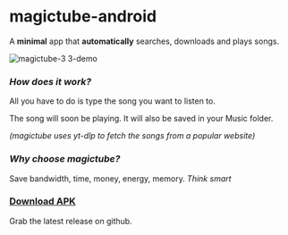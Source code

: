 
# magictube-android

A **minimal** app that **automatically** searches, downloads and plays songs.

![magictube-3 3-demo](https://user-images.githubusercontent.com/26126049/132048639-4cce478e-2aef-4f21-80a5-9b97d370f07a.gif)

### *How does it work?*

All you have to do is type the song you want to listen to.

The song will soon be playing. It will also be saved in your Music folder.

*(magictube uses yt-dlp to fetch the songs from a popular website)*

### *Why choose magictube?*

Save bandwidth, time, money, energy, memory. *Think smart*

### [Download APK](https://github.com/anonwins/magictube-android/releases/latest)

Grab the latest release on github.
